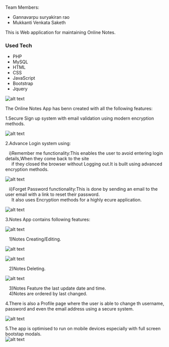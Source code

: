 Team Members:
* Gannavarpu suryakiran rao
* Mukkanti Venkata Saketh 

This is Web application for maintaining Online Notes.

### Used Tech
* PHP
* MySQL
* HTML 
* CSS
* JavaScript
* Bootstrap
* Jquery

![alt text](./images_Notes%20App/1.JPG)


The Online Notes App has benn created with all the following features:<br/>

1.Secure Sign up system with email validation using modern encryption methods.<br/>


![alt text](./images_Notes%20App/4.JPG)


2.Advance Login system using:<br/>

  &nbsp;&nbsp;&nbsp;i)Remember me functionality:This enables the user to avoid entering login details,When they come back to the site<br/>&nbsp;&nbsp;&nbsp;&nbsp;&nbsp;if they closed the browser without  Logging out.It is built using advanced encryption methods.<br/>
  
  ![alt text](./images_Notes%20App/2.JPG)
  
  &nbsp;&nbsp;&nbsp;ii)Forget Password functionality:This is done by sending an email to the user email with a link to reset their password.<br/>
  &nbsp;&nbsp;&nbsp;&nbsp;&nbsp;It also uses Encryption methods for a highly ecure application.<br/>
  
   ![alt text](./images_Notes%20App/3.JPG)

3.Notes App contains following features:<br/>

  ![alt text](./images_Notes%20App/5.JPG)
  
  &nbsp;&nbsp;&nbsp;1)Notes Creating/Editing.<br/>
  
  ![alt text](./images_Notes%20App/7.JPG)
  
  ![alt text](./images_Notes%20App/8.JPG)
  
  &nbsp;&nbsp;&nbsp;2)Notes Deleting.<br/>
  
  ![alt text](./images_Notes%20App/6.JPG)
  
  &nbsp;&nbsp;&nbsp;3)Notes Feature the last update date and time.<br/>
  &nbsp;&nbsp;&nbsp;4)Notes are ordered by last changed.<br/>

4.There is also a Profile page where the user is able to change th username, password and even the email address using a secure system.<br/>

![alt text](./images_Notes%20App/9.JPG)

5.The app is optimised to run on mobile devices especially with full screen bootstap modals.<br/>
![alt text](./images_Notes%20App/10.jpeg)


